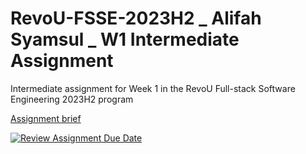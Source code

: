 # RevoU-FSSE-2023H2 _ Alifah Syamsul _ W1 Intermediate Assignment
Intermediate assignment for Week 1 in the RevoU Full-stack Software Engineering 2023H2 program

[Assignment brief](https://docs.google.com/document/d/1DK7jyE81NyFstWPnC1ljoGsvj0l40DFCwnQbOlCAZX8/edit?usp=sharing)

[![Review Assignment Due Date](https://classroom.github.com/assets/deadline-readme-button-24ddc0f5d75046c5622901739e7c5dd533143b0c8e959d652212380cedb1ea36.svg)](https://classroom.github.com/a/l9v8sNrv)